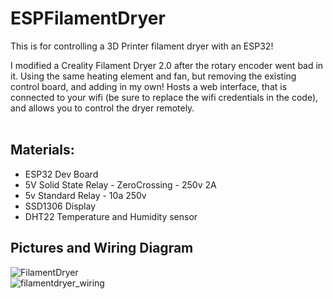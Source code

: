 # ESPFilamentDryer

This is for controlling a 3D Printer filament dryer with an ESP32!

I modified a Creality Filament Dryer 2.0 after the rotary encoder went bad in it. Using the same heating element and fan, but removing the existing control board, and adding in my own!
Hosts a web interface, that is connected to your wifi (be sure to replace the wifi credentials in the code), and allows you to control the dryer remotely.  
&nbsp;

## Materials:

- ESP32 Dev Board
- 5V Solid State Relay - ZeroCrossing - 250v 2A
- 5v Standard Relay - 10a 250v
- SSD1306 Display
- DHT22 Temperature and Humidity sensor

## Pictures and Wiring Diagram
![FilamentDryer](https://github.com/user-attachments/assets/97a9a222-02ea-4390-a8a3-ec0388e8eb22)  
![filamentdryer_wiring](https://github.com/user-attachments/assets/dd70efe3-6284-42fd-ba7d-9f101eceab8c)
